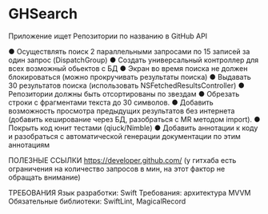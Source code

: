 # GHSearch

Приложение ищет  Репозитории по названию в GitHub API

● Осуществлять поиск 2 параллельными запросами по 15 записей за один запрос (DispatchGroup)
● Создать универсальный контроллер для всех возможный обьектов с БД
● Экран во время поиска не должен блокироваться (можно прокручивать результаты
поиска)
● Выдавать 30 результатов поиска (использовать NSFetchedResultsController)
● Репозитории должны быть отсортированы по звездам
● Обрезать строки с фрагментами текста до 30 символов.
● Добавить возможность просмотра предыдущих результатов без интернета (добавить кеширование через БД, разобраться с MR методом import).
● Покрыть код юнит тестами (qiuck/Nimble)
● Добавить аннотации к коду и разобраться с автоматической генерации документации по этим аннотациям

ПОЛЕЗНЫЕ ССЫЛКИ
https://developer.github.com/
(у гитхаба есть ограничения на количество запросов в мин, на этот фактор не обращать внимание)

ТРЕБОВАНИЯ
Язык разработки: Swift
Требования: архитектура MVVM
Обязательные библиотеки: SwiftLint, MagicalRecord
